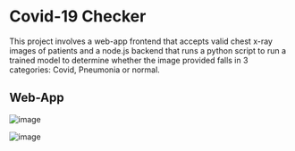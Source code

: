 # Covid-19 Checker

This project involves a web-app frontend that accepts valid chest x-ray images of patients and a node.js backend that runs a python script to run a trained model to determine whether the image provided falls in 3 categories: Covid, Pneumonia or normal.

## Web-App

![image](https://github.com/bikaldev/Covid-Checker/assets/73520298/aacf6d86-f791-4879-b9b5-6b5436033627)

![image](https://github.com/bikaldev/Covid-Checker/assets/73520298/8f8ee7de-1a6d-4a30-8282-8fccdaa91611)


